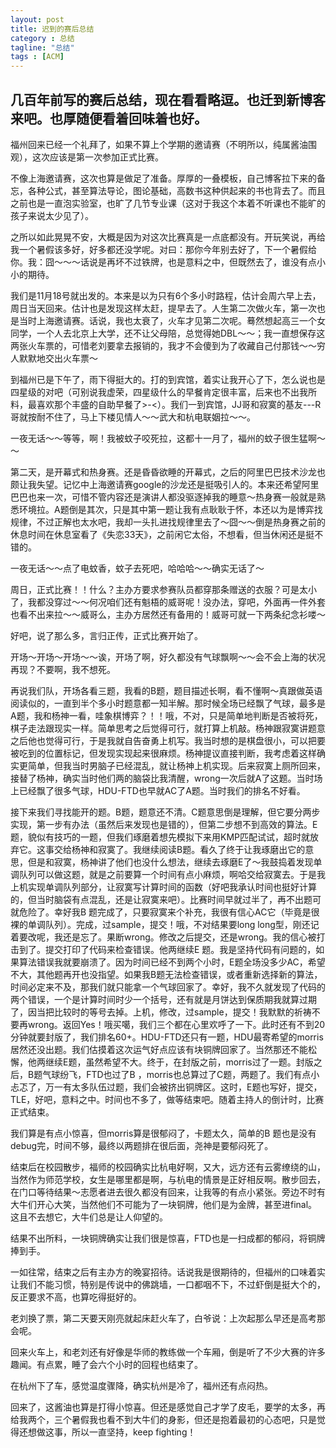 ```yaml
---
layout: post
title: 迟到的赛后总结  
category : 总结
tagline: "总结"
tags : [ACM]
---
```

几百年前写的赛后总结，现在看看略逗。也迁到新博客来吧。也厚随便看着回味着也好。
-----------------------------
福州回来已经一个礼拜了，如果不算上个学期的邀请赛（不明所以，纯属酱油围观），这次应该是第一次参加正式比赛。

不像上海邀请赛，这次也算是做足了准备。厚厚的一叠模板，自己博客拉下来的备忘，各种公式，甚至算法导论，图论基础，高数书这种供起来的书也背去了。而且之前也是一直泡实验室，也旷了几节专业课（这对于我这个本着不听课也不能旷的孩子来说太少见了）。

之所以如此晃晃不安，大概是因为对这次比赛真是一点底都没有。开玩笑说，再给我一个暑假该多好，好多都还没学呢。对曰：那你今年别去好了，下一个暑假给你。我：囧～～～话说是再坏不过铁牌，也是意料之中，但既然去了，谁没有点小小的期待。

我们是11月18号就出发的。本来是以为只有6个多小时路程，估计会周六早上去，周日当天回来。估计也是发现这样太赶，提早去了。人生第二次做火车，第一次也是当时上海邀请赛。话说，我也太衰了，火车才见第二次呢。蓦然想起高三一个女同学，一个人去北京上大学，还不让父母陪，总觉得她DBL～～；我一直想保存这两张火车票的，可惜老刘要拿去报销的，我才不会傻到为了收藏自己付那钱～～穷人默默地交出火车票～

到福州已是下午了，雨下得挺大的。打的到宾馆，着实让我开心了下，怎么说也是四星级的对吧（可别说我虚荣，四星级什么的早餐肯定很丰富，后来也不出我所料，最喜欢那个丰盛的自助早餐了>-<）。我们一到宾馆，JJ哥和寂寞的基友---R哥就按耐不住了，马上下楼见情人～～武大和杭电联姻拉～～。

一夜无话～～等等，啊！我被蚊子咬死拉，这都十一月了，福州的蚊子很生猛啊～～

第二天，是开幕式和热身赛。还是昏昏欲睡的开幕式，之后的阿里巴巴技术沙龙也颇让我失望。记忆中上海邀请赛google的沙龙还是挺吸引人的。本来还希望阿里巴巴也来一次，可惜不管内容还是演讲人都没驱逐掉我的睡意～热身赛一般就是熟悉环境拉。A题倒是其次，只是其中第一题让我有点耿耿于怀，本还以为是博弈找规律，不过正解也太水吧，我却一头扎进找规律里去了～囧～～倒是热身赛之前的休息时间在休息室看了《失恋33天》，之前闲它太俗，不想看，但当休闲还是挺不错的。

一夜无话～～点了电蚊香，蚊子去死吧，哈哈哈～～确实无话了～

周日，正式比赛！！什么？主办方要求参赛队员都穿那条赠送的衣服？可是太小了，我都没穿过～～何况咱们还有魁梧的威哥呢！没办法，穿吧，外面再一件外套也看不出来拉～～威哥么，主办方居然还有备用的！威哥可就一下两条纪念衫喽～

好吧，说了那么多，言归正传，正式比赛开始了。

开场～开场～开场～～诶，开场了啊，好久都没有气球飘啊～～会不会上海的状况再现？不要啊，我不想死。

再说我们队，开场各看三题，我看的B题，题目描述长啊，看不懂啊～真跟做英语阅读似的，一直到半个多小时题意都一知半解。那时候全场已经飘了气球，最多是A题，我和杨神一看，哇象棋博弈？！！哦，不对，只是简单地判断是否被将死，棋子走法跟现实一样。简单思考之后觉得可行，就打算上机敲。杨神跟寂寞讲题意之后他也觉得可行，于是我就自告奋勇上机写。我当时想的是棋盘很小，可以把要被吃到的位置标记，但发现实现起来很麻烦。杨神提议直接判断，我考虑着这样确实更简单，但我当时男脑子已经混乱，就让杨神上机实现。后来寂寞上厕所回来，接替了杨神，确实当时他们两的脑袋比我清醒，wrong一次后就A了这题。当时场上已经飘了很多气球，HDU-FTD也早就AC了A题。当时我们的排名不好看。

接下来我们寻找能开的题。B题，题意还不清。C题意思倒是理解，但它要分两步实现，第一步有办法（虽然后来发现也是错的），但第二步想不到高效的算法。E题，貌似有技巧的一题，但我们琢磨着想先模拟下来用KMP匹配试试，超时就放弃它。这事交给杨神和寂寞了。我继续阅读B题。看久了终于让我琢磨出它的意思，但是和寂寞，杨神讲了他们也没什么想法，继续去琢磨E了～我鼓捣着发现单调队列可以做这题，就是之前要算一个时间有点小麻烦，啊哈交给寂寞去。于是我上机实现单调队列部分，让寂寞写计算时间的函数（好吧我承认时间也挺好计算的，但当时脑袋有点混乱，还是让寂寞来吧）。比赛时间早就过半了，再不出题可就危险了。幸好我B 题完成了，只要寂寞来个补充，我很有信心AC它（毕竟是很裸的单调队列）。完成，过sample，提交！哦，不对结果要long long型，刚还记着要改呢，我还是忘了。果断wrong。修改之后提交，还是wrong。我的信心被打击到了。提交打印了代码来检查错误。他两继续E 题。我是坚持代码有问题的，如果算法错误我就要崩溃了。因为时间已经不到两个小时，E题全场没多少AC，希望不大，其他题再开也没指望。如果我B题无法检查错误，或者重新选择新的算法，时间必定来不及，那我们就只能拿一个气球回家了。幸好，我不久就发现了代码的两个错误，一个是计算时间时少一个括号，还有就是月饼达到保质期我就算过期了，因当把比较时的等号去掉。上机，修改，过sample，提交！我默默的祈祷不要再wrong。返回Yes！哦买噶，我们三个都在心里欢呼了一下。此时还有不到20分钟就要封版了，我们排名60+。HDU-FTD还只有一题，HDU最寄希望的morris居然还没出题。我们估摸着这次运气好点应该有块铜牌回家了。当然那还不能松懈，他两继续E题，虽然希望不大。终于，在封版之前，morris过了一题。封版之后，B题气球纷飞，FTD也过了B ，morris也总算过了C题，两题了。我们有点小忐忑了，万一有太多队伍过题，我们会被挤出铜牌区。这时，E题也写好，提交，TLE，好吧，意料之中。时间也不多了，做等结束吧。随着主持人的倒计时，比赛正式结束。

我们算是有点小惊喜，但morris算是很郁闷了，卡题太久，简单的B 题也是没有debug完，时间不够，最终以两题排在很后面，尧神是要郁闷死了。

结束后在校园散步，福师的校园确实比杭电好啊，又大，远方还有云雾缭绕的山，当然作为师范学校，女生是哪里都是啊，与杭电的情景是正好相反啊。散步回去，在门口等待结果～志愿者进去很久都没有回来，让我等的有点小紧张。旁边不时有大牛们开心大笑，当然他们不可能为了一块铜牌，他们是为金牌，甚至进final。这且不去想它，大牛们总是让人仰望的。

结果不出所料，一块铜牌确实让我们很是惊喜，FTD也是一扫成都的郁闷，将铜牌捧到手。

一如往常，结束之后有主办方的晚宴招待。话说我是很期待的，但福州的口味着实让我们不能习惯，特别是传说中的佛跳墙，一口都咽不下，不过虾倒是挺大个的，反正要求不高，也算吃得挺好的。

老刘换了票，第二天要天刚亮就起床赶火车了，白爷说：上次起那么早还是高考那会呢。

回来火车上，和老刘还有好像是华师的教练做一个车厢，倒是听了不少大赛的许多趣闻。有点累，睡了会六个小时的回程也结束了。

在杭州下了车，感觉温度骤降，确实杭州是冷了，福州还有点闷热。

回来了，这酱油也算是打得小惊喜。但还是感觉自己才学了皮毛，要学的太多，再给我两个，三个暑假我也看不到大牛们的身影，但还是抱着最初的心态吧，只是觉得还想做这事，所以一直坚持，keep fighting！
